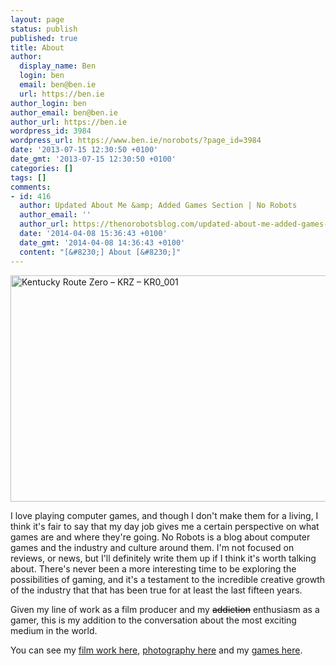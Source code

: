 ```yaml
---
layout: page
status: publish
published: true
title: About
author:
  display_name: Ben
  login: ben
  email: ben@ben.ie
  url: https://ben.ie
author_login: ben
author_email: ben@ben.ie
author_url: https://ben.ie
wordpress_id: 3984
wordpress_url: https://www.ben.ie/norobots/?page_id=3984
date: '2013-07-15 12:30:50 +0100'
date_gmt: '2013-07-15 12:30:50 +0100'
categories: []
tags: []
comments:
- id: 416
  author: Updated About Me &amp; Added Games Section | No Robots
  author_email: ''
  author_url: https://thenorobotsblog.com/updated-about-me-added-games-section/
  date: '2014-04-08 15:36:43 +0100'
  date_gmt: '2014-04-08 14:36:43 +0100'
  content: "[&#8230;] About [&#8230;]"
---
```

<p><img class="aligncenter size-large wp-image-4601" alt="Kentucky Route Zero – KRZ – KR0_001" src="https://thenorobotsblog.com/wp-content/uploads/2013/08/Kentucky-Route-Zero-– KRZ-– KR0_001-1024x640.png" width="580" height="362" /></p>
<p>I love playing computer games, and though I don't make them for a living, I think it's fair to say that my day job gives me a certain perspective on what games are and where they're going. No Robots is a blog about computer games and the industry and culture around them. I'm not focused on reviews, or news, but I'll definitely write them up if I think it's worth talking about. There's never been a more interesting time to be exploring the possibilities of gaming, and it's a testament to the incredible creative growth of the industry that that has been true for at least the last fifteen years.</p>
<p>Given my line of work as a film producer and my <span style="color: #000000;"><del>addiction</del></span> enthusiasm as a gamer, this is my addition to the conversation about the most exciting medium in the world.</p>
<p>You can see my <a href="https://ben.ie/film" target="_blank">film work here</a>, <a href="https://ben.ie/photography" target="_blank">photography here</a> and my <a title="My Games" href="https://ben.ie/my-games/" target="_blank">games here</a>.</p>

